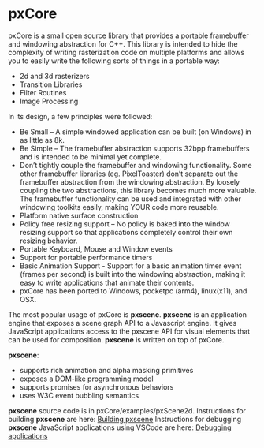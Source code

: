 # pxCore
pxCore is a small open source library that provides a portable framebuffer and windowing abstraction for C++. This library is intended to hide the complexity of writing rasterization code on multiple platforms and allows you to easily write the following sorts of things in a portable way:

* 2d and 3d rasterizers
* Transition Libraries
* Filter Routines
* Image Processing

In its design, a few principles were followed:

* Be Small – A simple windowed application can be built (on Windows) in as little as 8k.
* Be Simple – The framebuffer abstraction supports 32bpp framebuffers and is intended to be minimal yet complete.
* Don’t tightly couple the framebuffer and windowing functionality. Some other framebuffer libraries (eg. PixelToaster) don’t separate out the framebuffer abstraction from the windowing abstraction. By loosely coupling the two abstractions, this library becomes much more valuable. The framebuffer functionality can be used and integrated with other windowing toolkits easily, making YOUR code more reusable.
* Platform native surface construction
* Policy free resizing support – No policy is baked into the window resizing support so that applications completely control their own resizing behavior.
* Portable Keyboard, Mouse and Window events
* Support for portable performance timers
* Basic Animation Support - Support for a basic animation timer event (frames per second) is built into the windowing abstraction, making it easy to write applications that animate their contents.
* pxCore has been ported to Windows, pocketpc (arm4), linux(x11), and OSX.


The most popular usage of pxCore is __pxscene__. __pxscene__ is an application engine that exposes a scene graph API to a Javascript engine. It gives JavaScript applications access to the pxscene API for visual elements that can be used for composition.  __pxscene__ is written on top of pxCore. 

__pxscene__: 

* supports rich animation and alpha masking primitives
* exposes a DOM-like programming model
* supports promises for asynchronous behaviors
* uses W3C event bubbling semantics

__pxscene__ source code is in pxCore/examples/pxScene2d.
Instructions for building __pxscene__ are here: [Building pxscene](https://github.com/pxscene/pxCore/blob/master/examples/pxScene2d/README.md)
Instructions for debugging __pxscene__ JavaScript applications using VSCode are here: [Debugging applications](https://github.com/pxscene/pxCore/blob/master/examples/pxScene2d/VSCODE_DEBUG.md)


